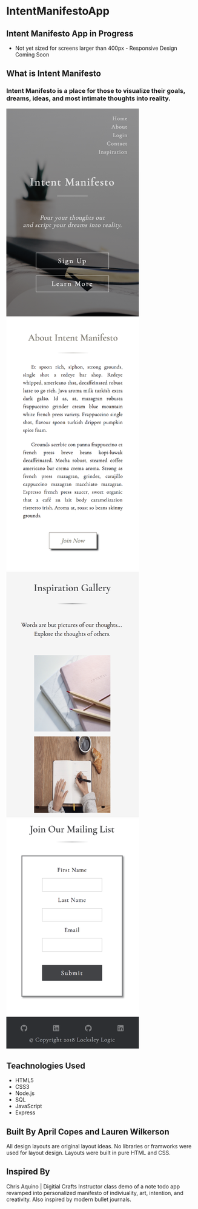 # IntentManifestoApp
## Intent Manifesto App in Progress
- Not yet sized for screens larger than 400px - Responsive Design Coming Soon

## What is Intent Manifesto
### Intent Manifesto is a place for those to visualize their goals, dreams, ideas, and most intimate thoughts into reality.
<img src="readme/images/revisedIntentmanifestopic.png" width="350">
<img src="readme/images/aboutpic.png" width="350">
<img src="readme/images/gallerypic.png" width="350">
<img src="readme/images/contactpic.png" width="350">

## Teachnologies Used
- HTML5
- CSS3
- Node.js
- SQL
- JavaScript
- Express

## Built By April Copes and Lauren Wilkerson
All design layouts are original layout ideas. No libraries or framworks were used for layout design. Layouts were built in pure HTML and CSS.

## Inspired By
Chris Aquino | Digitial Crafts Instructor class demo of a note todo app revamped into personalized manifesto of indiviuality, art, intention, and creativity. Also inspired by modern bullet journals.
